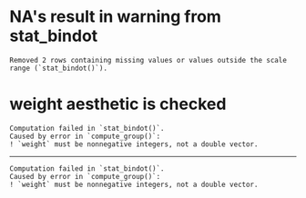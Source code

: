 # NA's result in warning from stat_bindot

    Removed 2 rows containing missing values or values outside the scale range (`stat_bindot()`).

# weight aesthetic is checked

    Computation failed in `stat_bindot()`.
    Caused by error in `compute_group()`:
    ! `weight` must be nonnegative integers, not a double vector.

---

    Computation failed in `stat_bindot()`.
    Caused by error in `compute_group()`:
    ! `weight` must be nonnegative integers, not a double vector.

